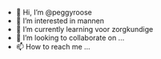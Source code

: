- 👋 Hi, I’m @peggyroose
- 👀 I’m interested in  mannen
- 🌱 I’m currently learning  voor zorgkundige
- 💞️ I’m looking to collaborate on ...
- 📫 How to reach me ...

<!---
peggyroose/peggyroose is a ✨ special ✨ repository because its `README.md` (this file) appears on your GitHub profile.
You can click the Preview link to take a look at your changes.
--->
